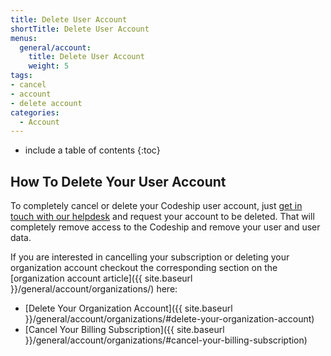 ```yaml
---
title: Delete User Account
shortTitle: Delete User Account
menus:
  general/account:
    title: Delete User Account
    weight: 5
tags:
- cancel
- account
- delete account
categories:
  - Account
---
```


* include a table of contents
{:toc}

## How To Delete Your User Account

To completely cancel or delete your Codeship user account, just [get in touch with our helpdesk](https://helpdesk.codeship.com) and request your account to be deleted. That will completely remove access to the Codeship and remove your user and user data.

If you are interested in cancelling your subscription or deleting your organization account checkout the corresponding section on the [organization account article]({{ site.baseurl }}/general/account/organizations/) here:
* [Delete Your Organization Account]({{ site.baseurl }}/general/account/organizations/#delete-your-organization-account)
* [Cancel Your Billing Subscription]({{ site.baseurl }}/general/account/organizations/#cancel-your-billing-subscription)

